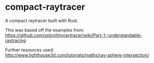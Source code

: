 # compact-raytracer
A compact raytracer built with Rust.

This was based off the examples from: https://github.com/ssloy/tinyraytracer/wiki/Part-1:-understandable-raytracing

Further resources used:\
http://www.lighthouse3d.com/tutorials/maths/ray-sphere-intersection/  
